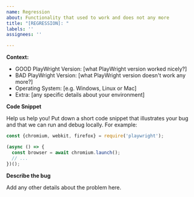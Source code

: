 ```yaml
---
name: Regression
about: Functionality that used to work and does not any more
title: "[REGRESSION]: "
labels: ''
assignees: ''

---
```


**Context:**
- GOOD PlayWright Version: [what PlayWright version worked nicely?]
- BAD PlayWright Version: [what PlayWright version doesn't work any more?]
- Operating System: [e.g. Windows, Linux or Mac]
- Extra: [any specific details about your environment]

**Code Snippet**

Help us help you! Put down a short code snippet that illustrates your bug and
that we can run and debug locally. For example:

```javascript
const {chromium, webkit, firefox} = require('playwright');

(async () => {
  const browser = await chromium.launch();
  // ... 
})();
```

**Describe the bug**

Add any other details about the problem here.
